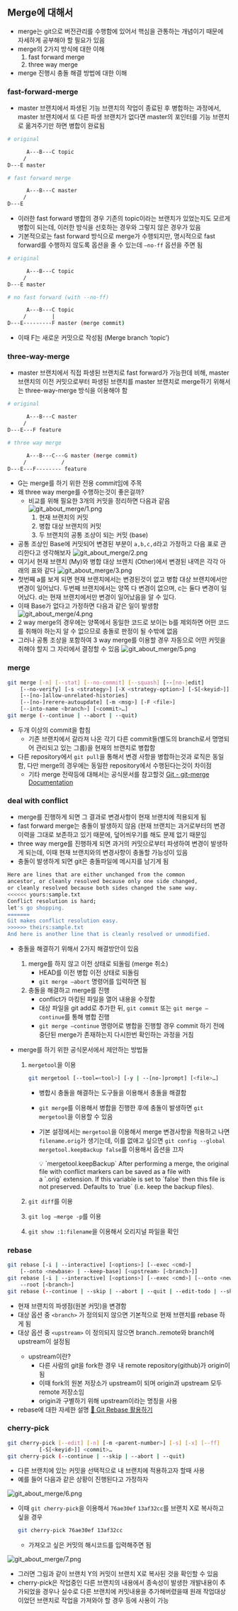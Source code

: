 ## Merge에 대해서

- merge는 git으로 버전관리를 수행함에 있어서 핵심을 관통하는 개념이기 때문에 자세하게 공부해야 할 필요가 있음
- merge의 2가지 방식에 대한 이해
  1. fast forward merge
  2. three way merge
- merge 진행시 충돌 해결 방법에 대한 이해

### fast-forward-merge

- master 브랜치에서 파생된 기능 브랜치의 작업이 종료된 후 병합하는 과정에서, master 브랜치에서 또 다른 파생 브랜치가 없다면 master의 포인터를 기능 브랜치로 옮겨주기만 하면 병합이 완료됨

```bash
# original

      A---B---C topic
     /
D---E master

# fast forward merge

      A---B---C master
     /
D---E
```

- 이러한 fast forward 병합의 경우 기존의 topic이라는 브랜치가 있었는지도 모르게 병합이 되는데, 이러한 방식을 선호하는 경우와 그렇지 않은 경우가 있음
- 기본적으로는 fast forward 방식으로 merge가 수행되지만, 명시적으로 fast forward를 수행하지 않도록 옵션을 줄 수 있는데 `—no-ff` 옵션을 주면 됨

```bash
# original

      A---B---C topic
     /
D---E master

# no fast forward (with --no-ff)

      A---B---C topic
     /        |
D---E---------F master (merge commit)
```

- 이때 F는 새로운 커밋으로 작성됨 (Merge branch ‘topic’)

### three-way-merge

- master 브랜치에서 직접 파생된 브랜치로 fast forward가 가능한데 비해, master 브랜치의 이전 커밋으로부터 파생된 브랜치를 master 브랜치로 merge하기 위해서는 three-way-merge 방식을 이용해야 함

```bash
# original

      A---B---C master
     /
D---E---F feature

# three way merge

      A---B---C---G master (merge commit)
     /           /
D---E---F-------- feature
```

- G는 merge를 하기 위한 전용 commit임에 주목
- 왜 three way merge를 수행하는것이 좋은걸까?
  - 비교를 위해 필요한 3개의 커밋을 정리하면 다음과 같음
    ![git_about_merge/1.png](git_about_merge/1.png)
    1. 현재 브랜치의 커밋
    2. 병합 대상 브랜치의 커밋
    3. 두 브랜치의 공통 조상이 되는 커밋 (base)
- 공통 조상인 Base에 커밋되어 변경된 부분이 `a,b,c,d`라고 가정하고 다음 표로 관리한다고 생각해보자
  ![git_about_merge/2.png](git_about_merge/2.png)
- 여기서 현재 브랜치 (My)와 병합 대상 브랜치 (Other)에서 변경된 내역은 각각 아래의 표와 같다
  ![git_about_merge/3.png](git_about_merge/3.png)
- 첫번째 a를 보게 되면 현재 브랜치에서는 변경된것이 없고 병합 대상 브랜치에서만 변경이 일어났다. 두번째 브랜치에서는 양쪽 다 변경이 없으며, c는 둘다 변경이 일어났다. d는 현재 브랜치에서만 변경이 일어났음을 알 수 있다.
- 이때 Base가 없다고 가정하면 다음과 같은 일이 발생함
  ![git_about_merge/4.png](git_about_merge/4.png)
- 2 way merge의 경우에는 양쪽에서 동일한 코드로 보이는 b를 제외하면 어떤 코드를 취해야 하는지 알 수 없으므로 충돌로 판정이 될 수밖에 없음
- 그러나 공통 조상을 포함하여 3 way merge를 이용할 경우 자동으로 어떤 커밋을 취해야 할지 그 자리에서 결정할 수 있음
  ![git_about_merge/5.png](git_about_merge/5.png)

### merge

```bash
git merge [-n] [--stat] [--no-commit] [--squash] [--[no-]edit]
	[--no-verify] [-s <strategy>] [-X <strategy-option>] [-S[<keyid>]]
	[--[no-]allow-unrelated-histories]
	[--[no-]rerere-autoupdate] [-m <msg>] [-F <file>]
	[--into-name <branch>] [<commit>…]
git merge (--continue | --abort | --quit)
```

- 두개 이상의 commit을 합침
  - 기존 브랜치에서 갈라져 나온 각기 다른 commit들(별도의 branch로서 명명되어 관리되고 있는 그룹)을 현재의 브랜치로 병합함
- 다른 repository에서 `git pull`을 통해서 변경 사항을 병합하는것과 로직은 동일함, 다만 merge의 경우에는 동일한 repository에서 수행된다는것이 차이점
  - 기타 merge 전략등에 대해서는 공식문서를 참고할것
    [Git - git-merge Documentation](https://git-scm.com/docs/git-merge)

### deal with conflict

- merge를 진행하게 되면 그 결과로 변경사항이 현재 브랜치에 적용되게 됨
- fast forward merge는 충돌이 발생하지 않음 (현재 브랜치는 과거로부터의 변경이력을 그대로 보존하고 있기 때문에, 덮어씌우기를 해도 문제 없기 때문임
- three way merge를 진행하게 되면 과거의 커밋으로부터 파생하여 변경이 발생하게 되는데, 이때 현재 브랜치와의 변경사항이 충돌할 가능성이 있음
- 충돌이 발생하게 되면 git은 충돌파일에 메시지를 남기게 됨

```bash
Here are lines that are either unchanged from the common
ancestor, or cleanly resolved because only one side changed,
or cleanly resolved because both sides changed the same way.
<<<<<< yours:sample.txt
Conflict resolution is hard;
let's go shopping.
=======
Git makes conflict resolution easy.
>>>>>> theirs:sample.txt
And here is another line that is cleanly resolved or unmodified.
```

- 충돌을 해결하기 위해서 2가지 해결방안이 있음
  1. merge를 하지 않고 이전 상태로 되돌림 (merge 취소)
     - HEAD를 이전 병합 이전 상태로 되돌림
     - `git merge —abort` 명령어를 입력하면 됨
  2. 충돌을 해결하고 merge를 진행
     - conflict가 마킹된 파일을 열어 내용을 수정함
     - 대상 파일을 git add로 추가한 뒤, `git commit` 또는 `git merge —continue`를 통해 병합 진행
     - `git merge —continue` 명령어로 병합을 진행할 경우 commit 하기 전에 중단된 merge가 존재하는지 다시한번 확인하는 과정을 거침
- merge를 하기 위한 공식문서에서 제안하는 방법들

  1. `mergetool`을 이용

     ```bash
     git mergetool [--tool=<tool>] [-y | --[no-]prompt] [<file>…]
     ```

     - 병합시 충돌을 해결하는 도구들을 이용해서 충돌을 해결함
     - `git merge`를 이용해서 병합을 진행한 후에 충돌이 발생하면 `git mergetool`을 이용할 수 있음
     - 기본 설정에서는 `mergetool`을 이용해서 merge 변경사항을 적용하고 나면 `filename.orig`가 생기는데, 이를 없애고 싶으면 `git config --global mergetool.keepBackup false`를 이용해서 옵션을 끄자
         <aside>
         💡 `mergetool.keepBackup` After performing a merge, the original file with conflict markers can be saved as a file with a `.orig` extension. If this variable is set to `false` then this file is not preserved. Defaults to `true` (i.e. keep the backup files).
         
         </aside>

  2. `git diff`를 이용
  3. `git log —merge -p`를 이용
  4. `git show :1:filename`을 이용해서 오리지널 파일을 확인

### rebase

```bash
git rebase [-i | --interactive] [<options>] [--exec <cmd>]
	[--onto <newbase> | --keep-base] [<upstream> [<branch>]]
git rebase [-i | --interactive] [<options>] [--exec <cmd>] [--onto <newbase>]
	--root [<branch>]
git rebase (--continue | --skip | --abort | --quit | --edit-todo | --show-current-patch)
```

- 현재 브랜치의 파생점(원본 커밋)을 변경함
- 대상 옵션 중 `<branch>` 가 정의되지 않으면 기본적으로 현재 브랜치를 rebase 하게 됨
- 대상 옵션 중 `<upstream>` 이 정의되지 않으면 branch.<name>.remote와 branch에 upstream이 설정됨
  - upstream이란?
    - 다른 사람의 git을 fork한 경우 내 remote repository(github)가 origin이 됨
    - 이때 fork의 원본 저장소가 upstream이 되며 origin과 upstream 모두 remote 저장소임
    - origin과 구별하기 위해 upstream이라는 명칭을 사용
- rebase에 대한 자세한 설명
  [🎢 Git Rebase 활용하기](https://velog.io/@godori/Git-Rebase)

### cherry-pick

```bash
git cherry-pick [--edit] [-n] [-m <parent-number>] [-s] [-x] [--ff]
		  [-S[<keyid>]] <commit>…
git cherry-pick (--continue | --skip | --abort | --quit)
```

- 다른 브랜치에 있는 커밋을 선택적으로 내 브랜치에 적용하고자 할때 사용
- 예를 들어 다음과 같은 상황이 진행된다고 가정하자

![git_about_merge/6.png](git_about_merge/6.png)

- 이때 `git cherry-pick`을 이용해서 `76ae30ef` `13af32cc`를 브랜치 X로 복사하고 싶을 경우
  ```bash
  git cherry-pick 76ae30ef 13af32cc
  ```
  - 가져오고 싶은 커밋의 해시코드를 입력해주면 됨

![git_about_merge/7.png](git_about_merge/7.png)

- 그러면 그림과 같이 브랜치 Y의 커밋이 브랜치 X로 복사된 것을 확인할 수 있음
- cherry-pick은 작업중인 다른 브랜치의 내용에서 종속성이 발생한 개발내용이 추가되었을 경우나 실수로 다른 브랜치에 커밋내용을 추가해버렸을때 원래 작업대상이었던 브랜치로 작업을 가져와야 할 경우 등에 사용이 가능
